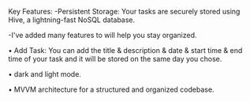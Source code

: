 Key Features:
-Persistent Storage: Your tasks are securely stored using Hive, a lightning-fast NoSQL database.

-I've added many features to will help you stay organized.

• Add Task: You can add the title & description & date & start time & end time of your task and it will be stored on the same day you chose.

• dark and light mode.

• MVVM architecture for a structured and organized codebase.
